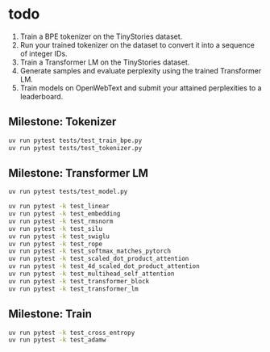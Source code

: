 # todo

1. Train a BPE tokenizer on the TinyStories dataset.
2. Run your trained tokenizer on the dataset to convert it into a sequence of integer IDs.
3. Train a Transformer LM on the TinyStories dataset.
4. Generate samples and evaluate perplexity using the trained Transformer LM.
5. Train models on OpenWebText and submit your attained perplexities to a leaderboard.

## Milestone: Tokenizer

```bash
uv run pytest tests/test_train_bpe.py
uv run pytest tests/test_tokenizer.py
```

## Milestone: Transformer LM

```bash
uv run pytest tests/test_model.py
```

```bash
uv run pytest -k test_linear
uv run pytest -k test_embedding
uv run pytest -k test_rmsnorm
uv run pytest -k test_silu
uv run pytest -k test_swiglu
uv run pytest -k test_rope
uv run pytest -k test_softmax_matches_pytorch
uv run pytest -k test_scaled_dot_product_attention
uv run pytest -k test_4d_scaled_dot_product_attention
uv run pytest -k test_multihead_self_attention
uv run pytest -k test_transformer_block
uv run pytest -k test_transformer_lm
```

## Milestone: Train

```bash
uv run pytest -k test_cross_entropy
uv run pytest -k test_adamw
```